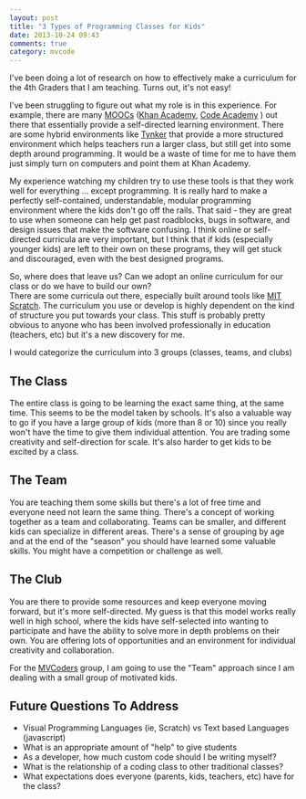 ```yaml
---
layout: post
title: "3 Types of Programming Classes for Kids"
date: 2013-10-24 09:43
comments: true
category: mvcode
---
```


I've been doing a lot of research on how to effectively make a curriculum for the 4th Graders that I am teaching.  Turns out, it's not easy! 

I've been struggling to figure out what my role is in this experience.  For example, there are many [MOOCs](http://en.wikipedia.org/wiki/Massive_open_online_course) ([Khan Academy](http://khanacademy.org), [Code Academy](http://codeacademy.com) ) out there that essentially provide a self-directed learning environment.  There are some hybrid environments like [Tynker](http://tynker.com) that provide a more structured environment which helps teachers run a larger class, but still get into some depth around programming.  It would be a waste of time for me to have them just simply turn on computers and point them at Khan Academy.  

My experience watching my children try to use these tools is that they work well for everything ... except programming.  It is really hard to make a perfectly self-contained, understandable, modular programming environment where the kids don't go off the rails.  That said - they are great to use when someone can help get past roadblocks, bugs in software, and design issues that make the software confusing. I think online or self-directed curricula are very important, but I think that if kids (especially younger kids) are left to their own on these programs, they will get stuck and discouraged, even with the best designed programs.  

So, where does that leave us?  Can we adopt an online curriculum for our class or do we have to build our own?  
There are some curricula out there, especially built around tools like [MIT Scratch](http://scratch.mit.edu). 
The curriculum you use or develop is highly dependent on the kind of structure you put towards your class.  This stuff is probably pretty obvious to anyone who has been involved professionally in education (teachers, etc) but it's a new discovery for me.

I would categorize the curriculum into 3 groups (classes, teams, and clubs) 

## The Class
The entire class is going to be learning the exact same thing, at the same time.  This seems to be the model taken by schools.  It's also a valuable way to go if you have a large group of kids (more than 8 or 10) since you really won't have the time to give them individual attention.  You are trading some creativity and self-direction for scale.  It's also harder to get kids to be excited by a class.

## The Team
You are teaching them some skills but there's a lot of free time and everyone need not learn the same thing.  There's a concept of working together as a team and collaborating.  Teams can be smaller, and different kids can specialize in different areas.  There's a sense of grouping by age and at the end of the "season" you should have learned some valuable skills.  You might have a competition or challenge as well.

## The Club 
You are there to provide some resources and keep everyone moving forward, but it's more self-directed.  My guess is that this model works really well in high school, where the kids have self-selected into wanting to participate and have the ability to solve more in depth problems on their own.  You are offering lots of opportunities and an environment for individual creativity and collaboration.

For the [MVCoders](/categories/mvcoders) group, I am going to use the "Team" approach since I am dealing with a small group of motivated kids.

## Future Questions To Address

  * Visual Programming Languages (ie, Scratch) vs Text based Languages (javascript)
  * What is an appropriate amount of "help" to give students
  * As a developer, how much custom code should I be writing myself?
  * What is the relationship of a coding class to other traditional classes? 
  * What expectations does everyone (parents, kids, teachers, etc) have for the class?
  
